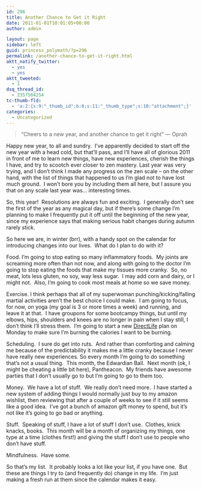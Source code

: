 ```yaml
---
id: 296
title: Another Chance to Get it Right
date: 2011-01-01T10:01:05+00:00
author: admin

layout: page
sidebar: left
guid: princess_polymath/?p=296
permalink: /another-chance-to-get-it-right.html
aktt_notify_twitter:
  - yes
  - yes
aktt_tweeted:
  - 1
dsq_thread_id:
  - 2357564254
tc-thumb-fld:
  - 'a:2:{s:9:"_thumb_id";b:0;s:11:"_thumb_type";s:10:"attachment";}'
categories:
  - Uncategorized
---
```

> &#8220;Cheers to a new year, and another chance to get it right&#8221; &#8212; Oprah

Happy new year, to all and sundry.  I&#8217;ve apparently decided to start off the new year with a head cold, but that&#8217;ll pass, and I&#8217;ll have all of glorious 2011 in front of me to learn new things, have new experiences, cherish the things I have, and try to scootch ever closer to zen mastery. Last year was very trying, and I don&#8217;t think I made any progress on the zen scale &#8211; on the other hand, with the list of things that happened to us I&#8217;m glad not to have lost much ground.  I won&#8217;t bore you by including them all here, but I assure you that on any scale last year was&#8230; interesting times.

So, this year!  Resolutions are always fun and exciting.  I generally don&#8217;t see the first of the year as any magical day, but if there&#8217;s some change I&#8217;m planning to make I frequently put it off until the beginning of the new year, since my experience says that making serious habit changes during autumn rarely stick.

So here we are, in winter (brr), with a handy spot on the calendar for introducing changes into our lives.  What do I plan to do with it?

Food. I&#8217;m going to stop eating so many inflammatory foods.  My joints are screaming more often than not now, and along with going to the doctor I&#8217;m going to stop eating the foods that make my tissues more cranky.  So, no meat, lots less gluten, no soy, way less sugar.  I may add corn and dairy, or I might not.  Also, I&#8217;m going to cook most meals at home so we save money.

Exercise. I think perhaps that all of my superwoman punching/kicking/falling martial activities aren&#8217;t the best choice I could make.  I am going to focus, for now, on yoga (my goal is 3 or more times a week) and running, and leave it at that.  I have groupons for some bootcampy things, but until my elbows, hips, shoulders and knees are no longer in pain when I stay still, I don&#8217;t think I&#8217;ll stress them.  I&#8217;m going to start a new [DirectLife](http://www.directlife.philips.com/) plan on Monday to make sure I&#8217;m burning the calories I want to be burning.

Scheduling.  I sure do get into ruts.  And rather than comforting and calming me because of the predictability it makes me a little cranky because I never have really new experiences. So every month I&#8217;m going to do something that&#8217;s not a usual thing.  This month, the Edwardian Ball.  Next month (ok, I might be cheating a little bit here), Pantheacon.  My friends have awesome parties that I don&#8217;t usually go to but I&#8217;m going to go to them too.

Money.  We have a lot of stuff.  We really don&#8217;t need more.  I have started a new system of adding things I would normally just buy to my amazon wishlist, then reviewing that after a couple of weeks to see if it still seems like a good idea.  I&#8217;ve got a bunch of amazon gift money to spend, but it&#8217;s not like it&#8217;s going to go bad or anything.

Stuff.  Speaking of stuff, I have a lot of stuff I don&#8217;t use.  Clothes, knick knacks, books.  This month will be a month of organizing my things, one type at a time (clothes first!) and giving the stuff I don&#8217;t use to people who don&#8217;t have stuff.

Mindfulness.  Have some.

So that&#8217;s my list.  It probably looks a lot like your list, if you have one.  But these are things I try to (and frequently do) change in my life.  I&#8217;m just making a fresh run at them since the calendar makes it easy.